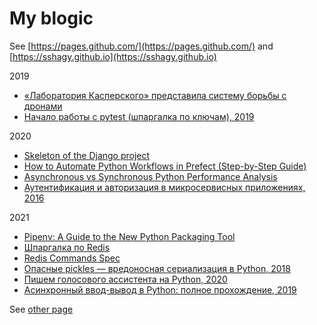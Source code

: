 # My blogic

See [https://pages.github.com/](https://pages.github.com/) and [https://sshagy.github.io](https://sshagy.github.io)

2019
- [«Лаборатория Касперского» представила систему борьбы с дронами](https://hightech.fm/2019/10/22/kas-lab-dron)
- [Начало работы с pytest (шпаргалка по ключам), 2019](https://habr.com/ru/post/448782/)

2020
- [Skeleton of the Django project](https://github.com/ShudelEV/django_project_skeleton/blob/master/entrypoint.sh)
- [How to Automate Python Workflows in Prefect (Step-by-Step Guide)](https://lejimmy.com/how-to-automate-python-workflows-in-prefect-step-by-step-guide/)
- [Asynchronous vs Synchronous Python Performance Analysis](https://stackabuse.com/asynchronous-vs-synchronous-python-performance-analysis/)
- [Аутентификация и авторизация в микросервисных приложениях, 2016](https://habr.com/ru/company/dataart/blog/311376/)

2021
- [Pipenv: A Guide to the New Python Packaging Tool](https://realpython.com/pipenv-guide/)
- [Шпаргалка по Redis](https://habr.com/ru/post/204354/)
- [Redis Commands Spec](https://redis.io/commands#generic)
- [Опасные pickles — вредоносная сериализация в Python, 2018](https://habr.com/ru/company/otus/blog/353480/)
- [Пишем голосового ассистента на Python, 2020](https://habr.com/ru/post/529590/)
- [Асинхронный ввод-вывод в Python: полное прохождение, 2019](https://vk.com/@realpythonru-async-io)


See [other page](other.md)
